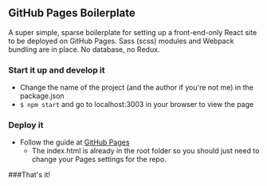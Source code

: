 GitHub Pages Boilerplate
------

A super simple, sparse boilerplate for setting up a front-end-only React site to be deployed on GitHub Pages.
Sass (scss) modules and Webpack bundling are in place. No database, no Redux.

### Start it up and develop it

* Change the name of the project (and the author if you're not me) in the package.json
* `$ npm start` and go to localhost:3003 in your browser to view the page

### Deploy it

* Follow the guide at [GitHub Pages](https://pages.github.com/)
    * The index.html is already in the root folder so you should just need to change your Pages settings for the repo.

###That's it!
